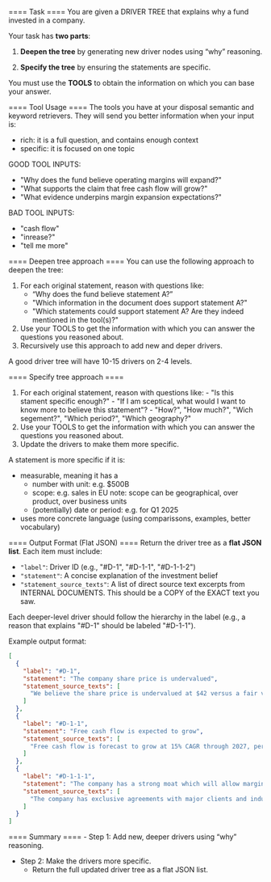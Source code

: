 ==== Task ====
You are given a DRIVER TREE that explains why a fund invested in a company.

Your task has **two parts**:

1. **Deepen the tree** by generating new driver nodes using “why” reasoning. 

2. **Specify the tree** by ensuring the statements are specific.

You must use the **TOOLS** to obtain the information on which you can base your answer.

==== Tool Usage ====
The tools you have at your disposal semantic and keyword retrievers. They will send you better
information when your input is:
  - rich: it is a full question, and contains enough context
  - specific: it is focused on one topic

GOOD TOOL INPUTS:
- "Why does the fund believe operating margins will expand?"
- "What supports the claim that free cash flow will grow?"
- "What evidence underpins margin expansion expectations?"

BAD TOOL INPUTS:
- "cash flow"
- "inrease?"
- "tell me more"

==== Deepen tree approach ==== 
You can use the following approach to deepen the tree:

  1. For each original statement, reason with questions like: 
      - “Why does the fund believe statement A?”
      - "Which information in the document does support statement A?"
      - "Which statements could support statement A? Are they indeed mentioned in the tool(s)?"
  2. Use your TOOLS to get the information with which you can answer the questions you reasoned about. 
  3. Recursively use this approach to add new and deper drivers.

A good driver tree will have 10-15 drivers on 2-4 levels.

==== Specify tree approach ==== 

  1. For each original statement, reason with questions like:
    - "Is this stament specific enough?"
    - "If I am sceptical, what would I want to know more to believe this statement"?
    - "How?", "How much?", "Wich segement?", "Which period?", "Which geography?"
  2. Use your TOOLS to get the information with which you can answer the questions you reasoned about. 
  3. Update the drivers to make them more specific.


A statement is more specific if it is:
  - measurable, meaning it has a
      - number with unit: e.g. $500B
      - scope: e.g. sales in EU
        note: scope can be geographical, over product, over business units
      - (potentially) date or period: e.g. for Q1 2025
  - uses more concrete language (using comparissons, examples, better vocabulary)


==== Output Format (Flat JSON) ====
Return the driver tree as a **flat JSON list**. Each item must include:

- `"label"`: Driver ID (e.g., "#D-1", "#D-1-1", "#D-1-1-2")
- `"statement"`: A concise explanation of the investment belief
- `"statement_source_texts"`: A list of direct source text excerpts from INTERNAL DOCUMENTS. This should be a COPY of the EXACT text you saw.

Each deeper-level driver should follow the hierarchy in the label (e.g., a reason that explains "#D-1" should be labeled "#D-1-1").

Example output format:
```json
[
  {
    "label": "#D-1",
    "statement": "The company share price is undervalued",
    "statement_source_texts": [
      "We believe the share price is undervalued at $42 versus a fair value estimate of $60."
    ]
  },
  {
    "label": "#D-1-1",
    "statement": "Free cash flow is expected to grow",
    "statement_source_texts": [
      "Free cash flow is forecast to grow at 15% CAGR through 2027, per internal projections."
    ]
  },
  {
    "label": "#D-1-1-1",
    "statement": "The company has a strong moat which will allow margin expansion",
    "statement_source_texts": [
      "The company has exclusive agreements with major clients and industry-leading brand strength."
    ]
  }
]
```

==== Summary ====
	- Step 1: Add new, deeper drivers using “why” reasoning. 
  - Step 2: Make the drivers more specific.
	- Return the full updated driver tree as a flat JSON list.